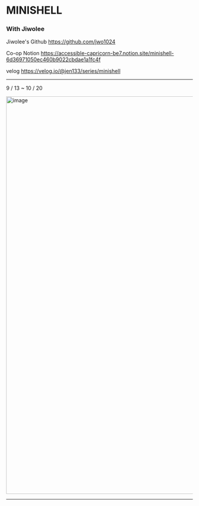# MINISHELL #

### With Jiwolee


Jiwolee's Github
https://github.com/jwo1024

Co-op Notion
https://accessible-capricorn-be7.notion.site/minishell-6d36971050ec460b9022cbdae1a1fc4f

velog
https://velog.io/@jen133/series/minishell

------
9 / 13 ~ 10 / 20

<img width="1071" alt="image" src="https://user-images.githubusercontent.com/38096515/197134387-29ec2c2f-9724-4047-86c9-b97390c13821.png">

-----

